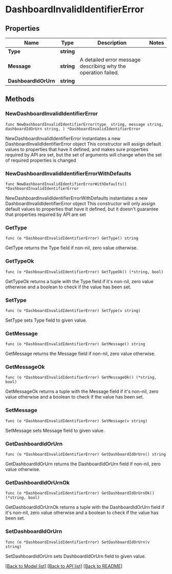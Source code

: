 # DashboardInvalidIdentifierError

## Properties

Name | Type | Description | Notes
------------ | ------------- | ------------- | -------------
**Type** | **string** |  | 
**Message** | **string** | A detailed error message describing why the operation failed. | 
**DashboardIdOrUrn** | **string** |  | 

## Methods

### NewDashboardInvalidIdentifierError

`func NewDashboardInvalidIdentifierError(type_ string, message string, dashboardIdOrUrn string, ) *DashboardInvalidIdentifierError`

NewDashboardInvalidIdentifierError instantiates a new DashboardInvalidIdentifierError object
This constructor will assign default values to properties that have it defined,
and makes sure properties required by API are set, but the set of arguments
will change when the set of required properties is changed

### NewDashboardInvalidIdentifierErrorWithDefaults

`func NewDashboardInvalidIdentifierErrorWithDefaults() *DashboardInvalidIdentifierError`

NewDashboardInvalidIdentifierErrorWithDefaults instantiates a new DashboardInvalidIdentifierError object
This constructor will only assign default values to properties that have it defined,
but it doesn't guarantee that properties required by API are set

### GetType

`func (o *DashboardInvalidIdentifierError) GetType() string`

GetType returns the Type field if non-nil, zero value otherwise.

### GetTypeOk

`func (o *DashboardInvalidIdentifierError) GetTypeOk() (*string, bool)`

GetTypeOk returns a tuple with the Type field if it's non-nil, zero value otherwise
and a boolean to check if the value has been set.

### SetType

`func (o *DashboardInvalidIdentifierError) SetType(v string)`

SetType sets Type field to given value.


### GetMessage

`func (o *DashboardInvalidIdentifierError) GetMessage() string`

GetMessage returns the Message field if non-nil, zero value otherwise.

### GetMessageOk

`func (o *DashboardInvalidIdentifierError) GetMessageOk() (*string, bool)`

GetMessageOk returns a tuple with the Message field if it's non-nil, zero value otherwise
and a boolean to check if the value has been set.

### SetMessage

`func (o *DashboardInvalidIdentifierError) SetMessage(v string)`

SetMessage sets Message field to given value.


### GetDashboardIdOrUrn

`func (o *DashboardInvalidIdentifierError) GetDashboardIdOrUrn() string`

GetDashboardIdOrUrn returns the DashboardIdOrUrn field if non-nil, zero value otherwise.

### GetDashboardIdOrUrnOk

`func (o *DashboardInvalidIdentifierError) GetDashboardIdOrUrnOk() (*string, bool)`

GetDashboardIdOrUrnOk returns a tuple with the DashboardIdOrUrn field if it's non-nil, zero value otherwise
and a boolean to check if the value has been set.

### SetDashboardIdOrUrn

`func (o *DashboardInvalidIdentifierError) SetDashboardIdOrUrn(v string)`

SetDashboardIdOrUrn sets DashboardIdOrUrn field to given value.



[[Back to Model list]](../README.md#documentation-for-models) [[Back to API list]](../README.md#documentation-for-api-endpoints) [[Back to README]](../README.md)



